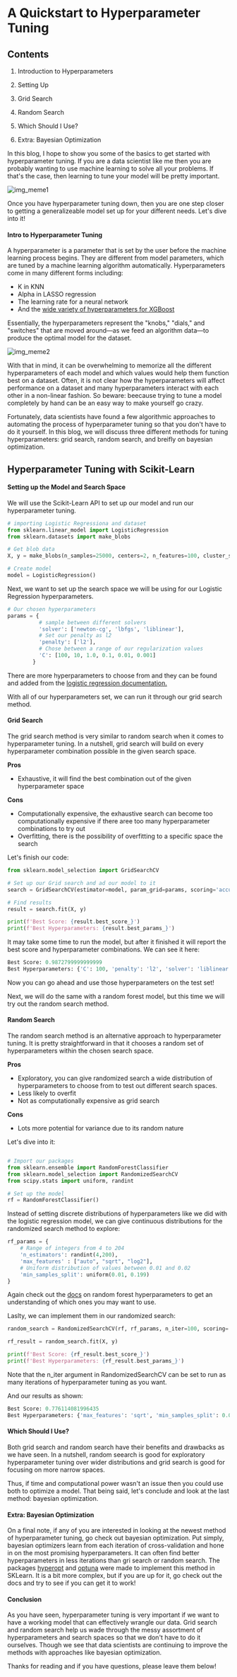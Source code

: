 # A Quickstart to Hyperparameter Tuning

## Contents

1. Introduction to Hyperparameters

2. Setting Up

4. Grid Search

5. Random Search

6. Which Should I Use?

7. Extra: Bayesian Optimization

In this blog, I hope to show you some of the basics to get started with hyperparameter tuning. 
If you are a data scientist like me then you are probably wanting to use machine learning to solve all your problems. 
If that's the case, then learning to tune your model will be pretty important.  

![img_meme1](https://i.redd.it/nc5ua4x8lfg31.png)

Once you have hyperparameter tuning down, then you are one step closer to getting a generalizeable model set up for your different needs. Let's dive into it! 

#### Intro to Hyperparameter Tuning

A hyperparameter is a parameter that is set by the user before the machine learning process begins. They are different
from model parameters, which are tuned by a machine learning algorithm automatically.
Hyperparameters come in many different forms including:

- K in KNN
- Alpha in LASSO regression
- The learning rate for a neural network 
- And the [wide variety of hyperparameters for XGBoost](https://xgboost.readthedocs.io/en/latest/parameter.html)

Essentially, the hyperparameters represent the "knobs," "dials," and "switches" that
are moved around—as we feed an algorithm data—to produce the optimal model for the dataset. 


![img_meme2](https://imgs.xkcd.com/comics/machine_learning.png)


With that in mind, it can be overwhelming to memorize all the different hyperparameters of each model and 
which values would help them function best on a dataset. Often, it is not clear how the hyperparameters
will affect performance on a dataset and many hyperparameters interact with each other in a non-linear fashion. So beware:
beecause trying to tune a model completely by hand can be an easy way to make yourself go crazy. 

Fortunately, data scientists have found a few algorithmic approaches to automating the process of 
hyperparameter tuning so that you don't have to do it yourself. In this blog, we will discuss three different
methods for tuning hyperparameters: grid search, random search, and breifly on bayesian optimization. 

## Hyperparameter Tuning with Scikit-Learn 

#### Setting up the Model and Search Space

We will use the Scikit-Learn API to set up our model and run our hyperparameter tuning. 

```python
# importing Logistic Regressiona and dataset
from sklearn.linear_model import LogisticRegression
from sklearn.datasets import make_blobs

# Get blob data
X, y = make_blobs(n_samples=25000, centers=2, n_features=100, cluster_std=20)

# Create model
model = LogisticRegression()
```

Next, we want to set up the search space we will be using for our Logistic Regression hyperparameters. 

```python
# Our chosen hyperparameters
params = {
          # sample between different solvers
          'solver': ['newton-cg', 'lbfgs', 'liblinear'],
          # Set our penalty as l2
          'penalty': ['l2'],
          # Chose between a range of our regularization values
          'C': [100, 10, 1.0, 0.1, 0.01, 0.001]
        }
```

There are more hyperparameters to choose from and they can be found and added from the [logistic regression documentation.](https://scikit-learn.org/stable/modules/generated/sklearn.linear_model.LogisticRegression.html)

With all of our hyperparameters set, we can run it through our grid search method. 

#### Grid Search

The grid search method is very similar to random search when it comes to hyperparameter tuning. 
In a nutshell, grid search will build on every hyperparameter combination possible in the given search space. 

**Pros**

- Exhaustive, it will find the best combination out of the given hyperparameter space

**Cons**

- Computationally expensive, the exhaustive search can become too computationally expensive if 
there aree too many hyperparameter combinations to try out
- Overfitting, there is the possibility of overfitting to a specific space the search

Let's finish our code: 

```python
from sklearn.model_selection import GridSearchCV

# Set up our Grid search and ad our model to it
search = GridSearchCV(estimator=model, param_grid=params, scoring='accuracy')

# Find results
result = search.fit(X, y)

print(f'Best Score: {result.best_score_}')
print(f'Best Hyperparameters: {result.best_params_}')
```

It may take some time to run the model, but after it finished it will report the best score and 
hyperparameter combinations. We can see it here:

```python
Best Score: 0.9872799999999999
Best Hyperparameters: {'C': 100, 'penalty': 'l2', 'solver': 'liblinear'}
```

Now you can go ahead and use those hyperparameters on the test set!

Next, we will do the same with a random forest model, but this time we will
try out the random search method. 

#### Random Search

The random search method is an alternative approach to hyperparameter tuning. It is pretty straightforward
in that it chooses a random set of hyperparameters within the chosen search space.

**Pros**

- Exploratory, you can give randomized search a wide distribution of hyperparameters to choose from 
to test out different search spaces.
- Less likely to overfit
- Not as computationally expensive as grid search

**Cons**

- Lots more potential for variance due to its random nature

Let's dive into it:

```python

# Import our packages
from sklearn.ensemble import RandomForestClassifier
from sklearn.model_selection import RandomizedSearchCV
from scipy.stats import uniform, randint

# Set up the model
rf = RandomForestClassifier()
``` 

Instead of setting discrete distributions of hyperparameters like we did with the logistic regression model, 
we can give continuous distributions for the randomized search method to explore:

```python
rf_params = {
    # Range of integers from 4 to 204
    'n_estimators': randint(4,200),
    'max_features' : ["auto", "sqrt", "log2"],
    # Uniform distribution of values between 0.01 and 0.02
    'min_samples_split': uniform(0.01, 0.199)
}
```

Again check out the [docs](https://scikit-learn.org/stable/modules/generated/sklearn.ensemble.RandomForestClassifier.html) on
random forest hyperparameters to get an understanding of which ones you may want to use. 

Laslty, we can implement them in our randomized search:

```python
random_search = RandomizedSearchCV(rf, rf_params, n_iter=100, scoring='accuracy')

rf_result = random_search.fit(X, y)

print(f'Best Score: {rf_result.best_score_}')
print(f'Best Hyperparameters: {rf_result.best_params_}')
```

Note that the n_iter argument in RandomizedSearchCV can be set to run as many iterations of hyperparameter
tuning as you want. 

And our results as shown:

```python
Best Score: 0.776114081996435
Best Hyperparameters: {'max_features': 'sqrt', 'min_samples_split': 0.02046703678839075, 'n_estimators': 118}
```

#### Which Should I Use?

Both grid search and random search have their benefits and drawbacks as we have seen. In a nutshell, random seearch is
good for exploratory hyperparameter tuning over wider distributions and grid search is good for focusing on more narrow spaces.

Thus, if time and computational power wasn't an issue then you could use both to optimize a model. That being said,
let's conclude and look at the last method: bayesian optimization. 

#### Extra: Bayesian Optimization

On a final note, if any of you are interested in looking at the newest method of hyperparameter tuning, go check out bayesian optimization. 
Put simply, bayesian optimizers learn from each iteration of cross-validation and hone in on the most promising hyperparameters. It can often find better
hyperparameters in less iterations than gri search or random search. The packages [hyperopt]() and [optuna]() were made to implement this method in SKLearn. 
It is a bit more complex, but if you are up for it, go check out the docs and try to see if you can get it to work! 

#### Conclusion

As you have seen, hyperparameter tuning is very important if we want to have a working model that can effectively wrangle our data. 
Grid search and random search help us wade through the messy assortment of hyperparameters and search spaces so that we don't have to do it ourselves.
Though we see that data scientists are continuing to improve the methods with approaches like bayesian optimization. 

Thanks for reading and if you have questions, please leave them below!








